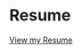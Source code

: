 # Resume
[View my Resume](https://github.com/SamuelMiller413/Resume/blob/main/Samuel_Miller_Resume_Git.pdf)
